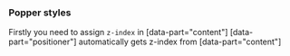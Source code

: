 ### Popper styles
Firstly you need to assign `z-index` in [data-part="content"]
[data-part="positioner"] automatically gets z-index from [data-part="content"]